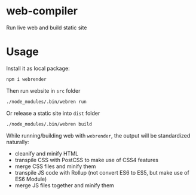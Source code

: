 # web-compiler
Run live web and build static site

# Usage

Install it as local package:

```bash
npm i webrender
```

Then run website in `src` folder

```bash
./node_modules/.bin/webren run
```

Or release a static site into `dist` folder

```bash
./node_modules/.bin/webren build
```

While running/building web with `webrender`, the output will be standardized naturally:

- cleanify and minify HTML
- transpile CSS with PostCSS to make use of CSS4 features
- merge CSS files and minify them
- transpile JS code with Rollup (not convert ES6 to ES5, but make use of ES6 Module)
- merge JS files together and minify them

